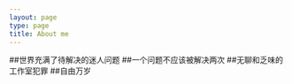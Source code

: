 ```yaml
---
layout: page
type: page
title: About me
---
```


  ##世界充满了待解决的迷人问题
  ##一个问题不应该被解决两次
  ##无聊和乏味的工作室犯罪
  ##自由万岁